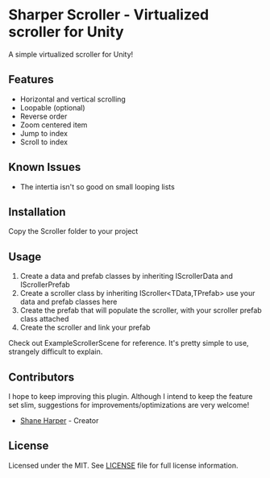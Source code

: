 Sharper Scroller - Virtualized scroller for Unity
===============================

A simple virtualized scroller for Unity!

Features
--------

- Horizontal and vertical scrolling
- Loopable (optional)
- Reverse order
- Zoom centered item
- Jump to index
- Scroll to index

Known Issues
--------

- The intertia isn't so good on small looping lists

Installation
------------

Copy the Scroller folder to your project

Usage
------------

1. Create a data and prefab classes by inheriting IScrollerData and IScrollerPrefab<TData>
2. Create a scroller class by inheriting IScroller<TData,TPrefab> use your data and prefab classes here
3. Create the prefab that will populate the scroller, with your scroller prefab class attached
4. Create the scroller and link your prefab

Check out ExampleScrollerScene for reference. It's pretty simple to use, strangely difficult to explain.

Contributors
------------

I hope to keep improving this plugin. Although I intend to keep the feature set slim, suggestions for improvements/optimizations are very welcome!

- [Shane Harper](http://shaneharper.uk/) - Creator

License
-------

Licensed under the MIT. See [LICENSE] file for full license information.  

[LICENSE]: LICENSE